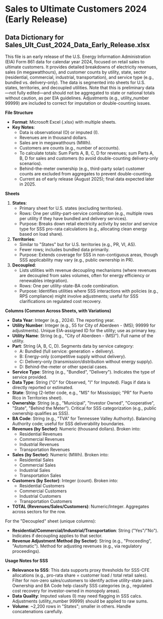# Sales to Ultimate Customers 2024 (Early Release)

## Data Dictionary for Sales\_Ult\_Cust\_2024\_Data\_Early\_Release.xlsx

This file is an early release of the U.S. Energy Information Administration (EIA) Form 861 data for calendar year 2024, focused on retail sales to ultimate customers. It provides detailed breakdowns of electricity revenues, sales (in megawatthours), and customer counts by utility, state, sector (residential, commercial, industrial, transportation), and service type (e.g., bundled vs. delivery-only). The data is segmented into sheets for U.S. states, territories, and decoupled utilities. Note that this is preliminary data—not fully edited—and should not be aggregated to state or national totals without caution, as per EIA guidelines. Adjustments (e.g., utility\_number 99999) are included to correct for imputation or double-counting issues.

**File Structure**

* **Format**: Microsoft Excel (.xlsx) with multiple sheets.
* **Key Notes**:
  * Data is observational (O) or imputed (I).
  * Revenues are in thousand dollars.
  * Sales are in megawatthours (MWh).
  * Customers are counts (e.g., number of accounts).
  * To calculate totals: Sum Parts A, B, C, D for revenues; sum Parts A, B, D for sales and customers (to avoid double-counting delivery-only scenarios).
  * Behind-the-meter ownership (e.g., third-party solar) customer counts are excluded from aggregates to prevent double-counting.
  * Current as of early release (August 2025); final data expected later in 2025.

**Sheets**

1. **States**:
   * Primary sheet for U.S. states (excluding territories).
   * Rows: One per utility-part-service combination (e.g., multiple rows per utility if they have bundled and delivery services).
   * Purpose: Breaks down retail electricity activity by sector and service type for SSS pro-rata calculations (e.g., allocating clean energy based on load share).
2. **Territories**:
   * Similar to "States" but for U.S. territories (e.g., PR, VI, AS).
   * Fewer rows; includes bundled data primarily.
   * Purpose: Extends coverage for SSS in non-contiguous areas, though SSS applicability may vary (e.g., public ownership in PR).
3. **Decoupled**:
   * Lists utilities with revenue decoupling mechanisms (where revenues are decoupled from sales volumes, often for energy efficiency or renewables integration).
   * Rows: One per utility-state-BA code combination.
   * Purpose: Identifies utilities where SSS interactions with policies (e.g., RPS compliance) might involve adjustments; useful for SSS clarifications on regulated cost recovery.

**Columns (Common Across Sheets, with Variations)**

* **Data Year**: Integer (e.g., 2024). The reporting year.
* **Utility Number**: Integer (e.g., 55 for City of Aberdeen - (MS); 99999 for adjustments). Unique EIA-assigned ID for the utility; use as primary key.
* **Utility Name**: String (e.g., "City of Aberdeen - (MS)"). Full name of the utility.
* **Part**: String (A, B, C, D). Segments data by service category:
  * A: Bundled (full service: generation + delivery).
  * B: Energy-only (competitive supply without delivery).
  * C: Delivery-only (transmission/distribution without energy supply).
  * D: Behind-the-meter or other special cases.
* **Service Type**: String (e.g., "Bundled", "Delivery"). Indicates the type of service provided.
* **Data Type**: String ("O" for Observed, "I" for Imputed). Flags if data is directly reported or estimated.
* **State**: String (2-letter code, e.g., "MS" for Mississippi; "PR" for Puerto Rico in Territories sheet).
* **Ownership**: String (e.g., "Municipal", "Investor Owned", "Cooperative", "State", "Behind the Meter"). Critical for SSS categorization (e.g., public ownership qualifies as SSS).
* **BA Code**: String (e.g., "TVA" for Tennessee Valley Authority). Balancing Authority code; useful for SSS deliverability boundaries.
* **Revenues (by Sector)**: Numeric (thousand dollars). Broken into:
  * Residential Revenues
  * Commercial Revenues
  * Industrial Revenues
  * Transportation Revenues
* **Sales (by Sector)**: Numeric (MWh). Broken into:
  * Residential Sales
  * Commercial Sales
  * Industrial Sales
  * Transportation Sales
* **Customers (by Sector)**: Integer (count). Broken into:
  * Residential Customers
  * Commercial Customers
  * Industrial Customers
  * Transportation Customers
* **TOTAL (Revenues/Sales/Customers)**: Numeric/Integer. Aggregates across sectors for the row.

For the "Decoupled" sheet (unique columns):

* **Residential/Commercial/Industrial/Transportation**: String ("Yes"/"No"). Indicates if decoupling applies to that sector.
* **Revenue Adjustment Method (by Sector)**: String (e.g., "Proceeding", "Automatic"). Method for adjusting revenues (e.g., via regulatory proceedings).

**Usage Notes for SSS**

* **Relevance to SSS**: This data supports proxy thresholds for SSS-CFE allocations (e.g., pro-rata share = customer load / total retail sales). Filter for non-zero sales/customers to identify active utility-state pairs. Ownership and BA Code help classify SSS categories (e.g., regulated cost recovery for investor-owned in monopoly areas).
* **Data Quality**: Imputed values (I) may need flagging in SSS calcs. Adjustments (utility\_number 99999) should be applied to raw sums.
* **Volume**: \~2,200 rows in "States"; smaller in others. Handle concatenations carefully.
